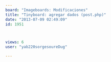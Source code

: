 ```yaml
---
board: "Imageboards: Modificaciones"
title: "Tinyboard: agregar dados (post.php)"
date: "2013-07-09 02:49:09"
id: 1951



views: 6
user: "yab220sorgesoureDug"

---
```

